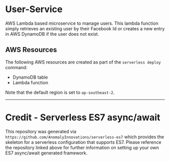 # User-Service
AWS Lambda based microservice to manage users. This lambda function simply retrieves an existing user by their Facebook Id or creates a new entry in AWS DynamoDB if the user does not exist.

## AWS Resources
The following AWS resources are created as part of the `serverless deploy` command:
* DynamoDB table 
* Lambda function

Note that the default region is set to `ap-southeast-2`.

---
# Credit - Serverless ES7 async/await

This repository was generated via `https://github.com/AnomalyInnovations/serverless-es7` which provides the skeleton for a serverless configuration that supports ES7. Please reference the repository linked above for further information on setting up your own ES7 async/await generated framework.
